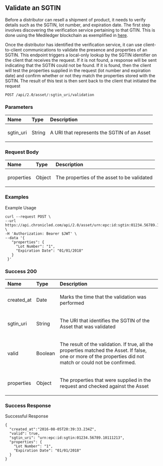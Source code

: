## Validate an SGTIN

Before a distributor can resell a shipment of product, it needs to verify details such as the SGTIN, lot number, and expiration date. The first step involves discovering the verification service pertaining to that GTIN. This is done using the Mediledger blockchain as exemplified in [here](../smart-contract-examples/3-Gtin-Lookup.md).

Once the distributor has identified the verification service, it can use client-to-client communications to validate the presence and properties of an SGTIN. This endpoint triggers a local-only lookup by the SGTIN identifier on the client that receives the request. If it is not found, a response will be sent indicating that the SGTIN could not be found. If it is found, then the client will test the properties supplied in the request (lot number and expiration date) and confirm whether or not they match the properties stored with the SGTIN. The result of this test is then sent back to the client that initiated the request

	POST /api/2.0/asset/:sgtin_uri/validation


### Parameters

| Name     | Type       | Description                           |
|:---------|:-----------|:--------------------------------------|
| sgtin_uri | String | <p>A URI that represents the SGTIN of an Asset</p>|

### Request Body

| Name     | Type       | Description                           |
|:---------|:-----------|:--------------------------------------|
| properties | Object | <p>The properties of the asset to be validated</p>|

### Examples

Example Usage

```
curl --request POST \
--url https://api.chronicled.com/api/2.0/asset/urn:epc:id:sgtin:01234.56789.10111213/verification \
-H 'Authorization: Bearer $JWT' \
--data '{
   "properties": {
     "Lot Number": "1",
     "Expiration Date": "01/01/2018"
   }
 }'
```

### Success 200

| Name     | Type       | Description                           |
|:---------|:-----------|:--------------------------------------|
| created_at | Date | <p>Marks the time that the validation was performed</p>|
| sgtin_uri | String | <p>The URI that identifies the SGTIN of the Asset that was validated</p>|
| valid | Boolean | <p>The result of the validation. If true, all the properties matched the Asset. If false, one or more of the properties did not match or could not be confirmed.</p>|
| properties | Object | <p>The properties that were supplied in the request and checked against the Asset</p>|


### Success Response

Successful Response

```
{
  "created_at":"2016-08-05T20:39:33.234Z",
  "valid": true,
  "sgtin_uri": "urn:epc:id:sgtin:01234.56789.10111213",
  "properties": {
    "Lot Number": "1",
    "Expiration Date": "01/01/2018"
  }
}
```
